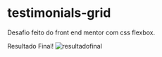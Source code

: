 # testimonials-grid
Desafio feito do front end mentor com css flexbox.

Resultado Final!
![resultadofinal](https://user-images.githubusercontent.com/7688797/114110624-5dc73580-98ae-11eb-86c8-a3e38477f67a.png)
